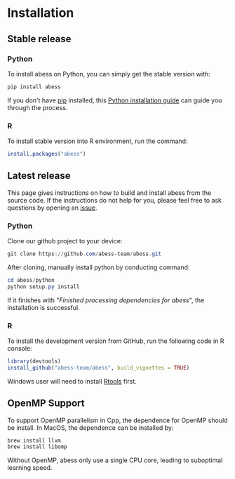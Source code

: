 # Installation

## Stable release

### Python
To install abess on Python, you can simply get the stable version with:

```python
pip install abess
```

If you don't have [pip](https://pip.pypa.io) installed, this [Python installation guide](http://docs.python-guide.org/en/latest/starting/installation/) can guide
you through the process.

### R
To install stable version into R environment, run the command:
```R
install.packages("abess")
```

## Latest release

This page gives instructions on how to build and install abess from the source code. 
If the instructions do not help for you, please feel free to ask questions by opening an [issue](https://github.com/abess-team/abess/issues).

### Python 
Clone our github project to your device:

```powershell
git clone https://github.com/abess-team/abess.git
```

After cloning, manually install python by conducting command:

```powershell
cd abess/python
python setup.py install
```

If it finishes with "*Finished processing dependencies for abess*", the installation is successful.

### R
To install the development version from GitHub, run the following code in R console:

```r
library(devtools)
install_github("abess-team/abess", build_vignettes = TRUE)
```
Windows user will need to install [Rtools](https://cran.r-project.org/bin/windows/Rtools/) first.

## OpenMP Support

To support OpenMP parallelism in Cpp, the dependence for OpenMP should be install. 
In MacOS, the dependence can be installed by:       

```powershell
brew install llvm
brew install libomp
```

Without OpenMP, abess only use a single CPU core, leading to suboptimal learning speed.


